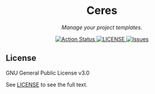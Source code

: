 <div align="center">
  <h1>Ceres</h1>

  <p><i>Manage your project templates.</i></p>

  <p>
    <a href="https://github.com/cqroot/ceres/actions">
      <img src="https://github.com/cqroot/ceres/workflows/test/badge.svg" alt="Action Status" />
    </a>
    <a href="https://github.com/cqroot/ceres/blob/main/LICENSE">
      <img src="https://img.shields.io/github/license/cqroot/ceres" alt="LICENSE"/>
    </a>
    <a href="https://github.com/cqroot/ceres/issues">
      <img src="https://img.shields.io/github/issues/cqroot/ceres" alt="Issues"/>
    </a>
  </p>
</div>

## License

GNU General Public License v3.0

See [LICENSE](LICENSE) to see the full text.
